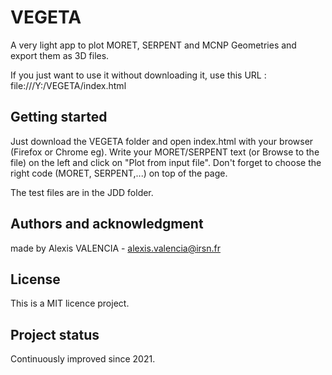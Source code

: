 # VEGETA

A very light app to plot MORET, SERPENT and MCNP Geometries and export them as 3D files.

If you just want to use it without downloading it, use this URL : file:///Y:/VEGETA/index.html

## Getting started

Just download the VEGETA folder and open index.html with your browser (Firefox or Chrome eg).
Write your MORET/SERPENT text (or Browse to the file) on the left and click on "Plot from input file". 
Don't forget to choose the right code (MORET, SERPENT,...) on top of the page. 

The test files are in the JDD folder.



## Authors and acknowledgment
made by Alexis VALENCIA - alexis.valencia@irsn.fr

## License
This is a MIT licence project.


## Project status
Continuously improved since 2021.